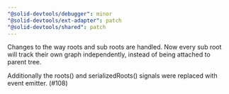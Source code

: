 ```yaml
---
"@solid-devtools/debugger": minor
"@solid-devtools/ext-adapter": patch
"@solid-devtools/shared": patch
---
```


Changes to the way roots and sub roots are handled.
Now every sub root will track their own graph independently, instead of being attached to parent tree.

Additionally the roots() and serializedRoots() signals were replaced with event emitter. (#108)
